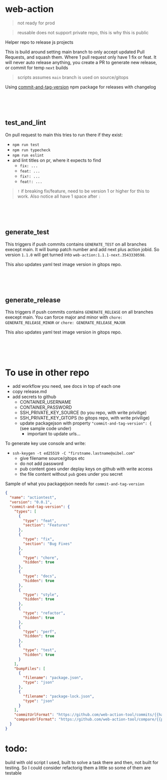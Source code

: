# web-action

> not ready for prod

> reusable does not support private repo, this is why this is public

Helper repo to release js projects

This is build around setting main branch to only accept updated Pull Requests, and squash them. Where 1 pull request only have 1 fix or feat. It will never auto release anything, you create a PR to generate new release, or commit for temp `next` builds

> scripts assumes `main` branch is used on source/gitops

Using [commit-and-tag-version](https://github.com/absolute-version/commit-and-tag-version) npm package for releases with changelog


<br>
<br>
<br>



## test_and_lint

On pull request to main this tries to run there if they exist:
* `npm run test`
* `npm run typecheck`
* `npm run eslint`
* and lint titles on pr, where it expects to find 
  * `fix: ...`
  * `feat: ...`
  * `fix!: ...`
  * `feat!: ...`

 > `!` if breaking fix/feature, need to be version  1 or higher for this to work. Also notice all have 1 space after `:`

<br>
<br>
<br>


## generate_test

This triggers if push commits contains `GENERATE_TEST` on all branches execept main. 
It will bump patch number and add next plus action jobid. 
So version `1.1.0` will get turned into `web-action:1.1.1-next.3543330598`.

This also updates yaml test image version in gitops repo.


<br>
<br>
<br>

## generate_release

This triggers if push commits contains `GENERATE_RELEASE` on all branches execept main. You can force major and minor with `chore: GENERATE_RELEASE_MINOR` or `chore: GENERATE_RELEASE_MAJOR`

This also updates yaml test image version in gitops repo.


<br>
<br>
<br>



# To use in other repo

* add workflow you need, see docs in top of each one
* copy release.md
* add secrets to github
  * CONTAINER_USERNAME
  * CONTAINER_PASSWORD
  * SSH_PRIVATE_KEY_SOURCE (to you repo, with write privilige)
  * SSH_PRIVATE_KEY_GITOPS (to gitops repo, with write privilige)
  * update packagejson with property `"commit-and-tag-version": {` (see sample code under)
    * important to update urls...


To generate key use console and write:
* `ssh-keygen -t ed25519 -C "firstname.lastname@aibel.com"`
  * give filename source/gitops etc
  * do not add password
  * pub content goes under deplay keys on github with write access
  * the file content without `pub` goes under you secret


Sample of what you packagejson needs for `commit-and-tag-version`

```json
{
  "name": "actiontest",
  "version": "0.0.1",
  "commit-and-tag-version": {
    "types": [
      {
        "type": "feat",
        "section": "Features"
      },
      {
        "type": "fix",
        "section": "Bug Fixes"
      },
      {
        "type": "chore",
        "hidden": true
      },
      {
        "type": "docs",
        "hidden": true
      },
      {
        "type": "style",
        "hidden": true
      },
      {
        "type": "refactor",
        "hidden": true
      },
      {
        "type": "perf",
        "hidden": true
      },
      {
        "type": "test",
        "hidden": true
      }
    ],
    "bumpFiles": [
      {
        "filename": "package.json",
        "type": "json"
      },
      {
        "filename": "package-lock.json",
        "type": "json"
      }
    ],
    "commitUrlFormat": "https://github.com/web-action-tool/commits/{{hash}}",
    "compareUrlFormat": "https://github.com/web-action-tool/compare/{{previousTag}}...{{currentTag}}"
  }
}
```


# todo:

build with old script I used, built to solve a task there and then, not built for testing. So I could consider refactorig them a little so some of them are testable